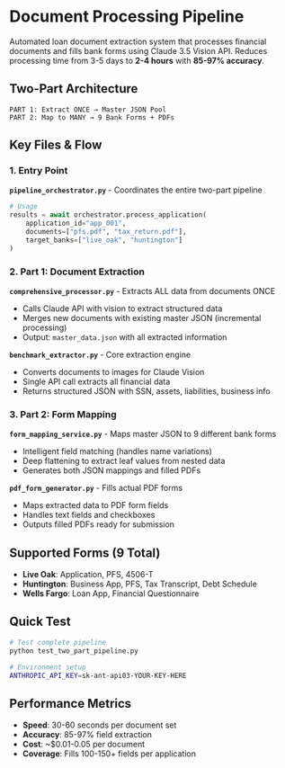 # Document Processing Pipeline

Automated loan document extraction system that processes financial documents and fills bank forms using Claude 3.5 Vision API. Reduces processing time from 3-5 days to **2-4 hours** with **85-97% accuracy**.

## Two-Part Architecture

```
PART 1: Extract ONCE → Master JSON Pool
PART 2: Map to MANY → 9 Bank Forms + PDFs
```

## Key Files & Flow

### 1. Entry Point
**`pipeline_orchestrator.py`** - Coordinates the entire two-part pipeline
```python
# Usage
results = await orchestrator.process_application(
    application_id="app_001",
    documents=["pfs.pdf", "tax_return.pdf"],
    target_banks=["live_oak", "huntington"]
)
```

### 2. Part 1: Document Extraction
**`comprehensive_processor.py`** - Extracts ALL data from documents ONCE
- Calls Claude API with vision to extract structured data
- Merges new documents with existing master JSON (incremental processing)
- Output: `master_data.json` with all extracted information

**`benchmark_extractor.py`** - Core extraction engine
- Converts documents to images for Claude Vision
- Single API call extracts all financial data
- Returns structured JSON with SSN, assets, liabilities, business info

### 3. Part 2: Form Mapping
**`form_mapping_service.py`** - Maps master JSON to 9 different bank forms
- Intelligent field matching (handles name variations)
- Deep flattening to extract leaf values from nested data
- Generates both JSON mappings and filled PDFs

**`pdf_form_generator.py`** - Fills actual PDF forms
- Maps extracted data to PDF form fields
- Handles text fields and checkboxes
- Outputs filled PDFs ready for submission

## Supported Forms (9 Total)

- **Live Oak**: Application, PFS, 4506-T
- **Huntington**: Business App, PFS, Tax Transcript, Debt Schedule  
- **Wells Fargo**: Loan App, Financial Questionnaire

## Quick Test

```bash
# Test complete pipeline
python test_two_part_pipeline.py

# Environment setup
ANTHROPIC_API_KEY=sk-ant-api03-YOUR-KEY-HERE
```

## Performance Metrics

- **Speed**: 30-60 seconds per document set
- **Accuracy**: 85-97% field extraction
- **Cost**: ~$0.01-0.05 per document
- **Coverage**: Fills 100-150+ fields per application